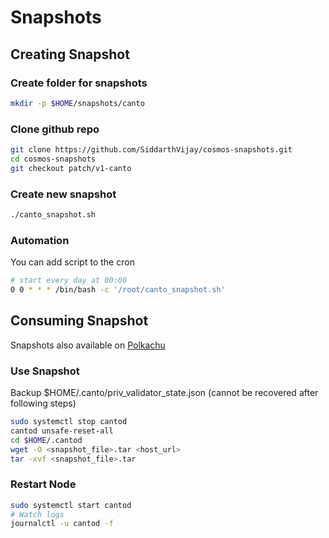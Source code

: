 # Snapshots

## Creating Snapshot

### Create folder for snapshots

```bash
mkdir -p $HOME/snapshots/canto
```

### Clone github repo

```bash
git clone https://github.com/SiddarthVijay/cosmos-snapshots.git
cd cosmos-snapshots
git checkout patch/v1-canto
```

### Create new snapshot

```bash
./canto_snapshot.sh
```

### Automation

You can add script to the cron

```sh
# start every day at 00:00
0 0 * * * /bin/bash -c '/root/canto_snapshot.sh'
```



## Consuming Snapshot

Snapshots also available on [Polkachu](https://polkachu.com/tendermint\_snapshots/canto)

### Use Snapshot

Backup $HOME/.canto/priv\_validator\_state.json (cannot be recovered after following steps)

```bash
sudo systemctl stop cantod
cantod unsafe-reset-all
cd $HOME/.cantod
wget -O <snapshot_file>.tar <host_url>
tar -xvf <snapshot_file>.tar 
```

### Restart Node

```bash
sudo systemctl start cantod
# Watch logs
journalctl -u cantod -f
```

